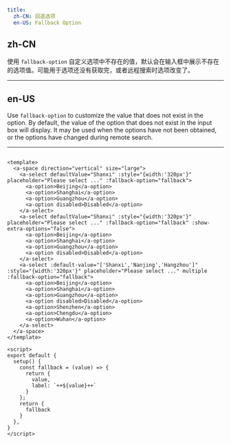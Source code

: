 ```yaml
title:
  zh-CN: 回退选项
  en-US: Fallback Option
```

## zh-CN

使用 `fallback-option` 自定义选项中不存在的值，默认会在输入框中展示不存在的选项值。可能用于选项还没有获取完，或者远程搜索时选项改变了。

---

## en-US

Use `fallback-option` to customize the value that does not exist in the option. By default, the value of the option that does not exist in the input box will display. It may be used when the options have not been obtained, or the options have changed during remote search.

---

```vue

<template>
  <a-space direction="vertical" size="large">
    <a-select defaultValue="Shanxi" :style="{width:'320px'}" placeholder="Please select ..." :fallback-option="fallback">
      <a-option>Beijing</a-option>
      <a-option>Shanghai</a-option>
      <a-option>Guangzhou</a-option>
      <a-option disabled>Disabled</a-option>
    </a-select>
    <a-select defaultValue="Shanxi" :style="{width:'320px'}" placeholder="Please select ..." :fallback-option="fallback" :show-extra-options="false">
      <a-option>Beijing</a-option>
      <a-option>Shanghai</a-option>
      <a-option>Guangzhou</a-option>
      <a-option disabled>Disabled</a-option>
    </a-select>
    <a-select :default-value="['Shanxi','Nanjing','Hangzhou']" :style="{width:'320px'}" placeholder="Please select ..." multiple :fallback-option="fallback">
      <a-option>Beijing</a-option>
      <a-option>Shanghai</a-option>
      <a-option>Guangzhou</a-option>
      <a-option disabled>Disabled</a-option>
      <a-option>Shenzhen</a-option>
      <a-option>Chengdu</a-option>
      <a-option>Wuhan</a-option>
    </a-select>
  </a-space>
</template>

<script>
export default {
  setup() {
    const fallback = (value) => {
      return {
        value,
        label: `++${value}++`
      }
    };
    return {
      fallback
    }
  },
}
</script>
```
